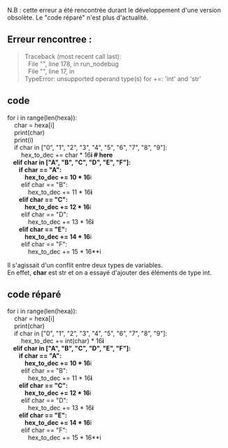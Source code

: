 N.B : cette erreur a été rencontrée durant le développement d'une version obsolète. Le "code réparé" n'est plus d'actualité.

## Erreur rencontree : 

>Traceback (most recent call last):  
>&nbsp;&nbsp;File "<string>", line 178, in run_nodebug  
>&nbsp;&nbsp;File "<module1>", line 17, in <module>  
>TypeError: unsupported operand type(s) for +=: 'int' and 'str'  
  
## code

for i in range(len(hexa)):  
&nbsp;&nbsp;&nbsp;&nbsp;char = hexa[i]  
&nbsp;&nbsp;&nbsp;&nbsp;print(char)  
&nbsp;&nbsp;&nbsp;&nbsp;print(i)  
&nbsp;&nbsp;&nbsp;&nbsp;if char in ["0", "1", "2", "3", "4", "5", "6", "7", "8", "9"]:  
&nbsp;&nbsp;&nbsp;&nbsp;&nbsp;&nbsp;&nbsp;&nbsp;hex_to_dec += char * 16**i # here  
&nbsp;&nbsp;&nbsp;&nbsp;elif char in ["A", "B", "C", "D", "E", "F"]:  
&nbsp;&nbsp;&nbsp;&nbsp;&nbsp;&nbsp;&nbsp;&nbsp;if char == "A":  
&nbsp;&nbsp;&nbsp;&nbsp;&nbsp;&nbsp;&nbsp;&nbsp;&nbsp;&nbsp;&nbsp;&nbsp;hex_to_dec += 10 * 16**i  
&nbsp;&nbsp;&nbsp;&nbsp;&nbsp;&nbsp;&nbsp;&nbsp;elif char == "B":  
&nbsp;&nbsp;&nbsp;&nbsp;&nbsp;&nbsp;&nbsp;&nbsp;&nbsp;&nbsp;&nbsp;&nbsp;hex_to_dec += 11 * 16**i  
&nbsp;&nbsp;&nbsp;&nbsp;&nbsp;&nbsp;&nbsp;&nbsp;elif char == "C":  
&nbsp;&nbsp;&nbsp;&nbsp;&nbsp;&nbsp;&nbsp;&nbsp;&nbsp;&nbsp;&nbsp;&nbsp;hex_to_dec += 12 * 16**i  
&nbsp;&nbsp;&nbsp;&nbsp;&nbsp;&nbsp;&nbsp;&nbsp;elif char == "D":  
&nbsp;&nbsp;&nbsp;&nbsp;&nbsp;&nbsp;&nbsp;&nbsp;&nbsp;&nbsp;&nbsp;&nbsp;hex_to_dec += 13 * 16**i  
&nbsp;&nbsp;&nbsp;&nbsp;&nbsp;&nbsp;&nbsp;&nbsp;elif char == "E":  
&nbsp;&nbsp;&nbsp;&nbsp;&nbsp;&nbsp;&nbsp;&nbsp;&nbsp;&nbsp;&nbsp;&nbsp;hex_to_dec += 14 * 16**i  
&nbsp;&nbsp;&nbsp;&nbsp;&nbsp;&nbsp;&nbsp;&nbsp;elif char == "F":  
&nbsp;&nbsp;&nbsp;&nbsp;&nbsp;&nbsp;&nbsp;&nbsp;&nbsp;&nbsp;&nbsp;&nbsp;hex_to_dec += 15 * 16**i  
    
Il s'agissait d'un conflit entre deux types de variables.  
En effet, __char__ est str et on a essayé d'ajouter des éléments de type int.  

## code réparé
  
for i in range(len(hexa)):  
&nbsp;&nbsp;&nbsp;&nbsp;char = hexa[i]  
&nbsp;&nbsp;&nbsp;&nbsp;print(char)  
&nbsp;&nbsp;&nbsp;&nbsp;if char in ["0", "1", "2", "3", "4", "5", "6", "7", "8", "9"]:  
&nbsp;&nbsp;&nbsp;&nbsp;&nbsp;&nbsp;&nbsp;&nbsp;hex_to_dec += int(char) * 16**i  
&nbsp;&nbsp;&nbsp;&nbsp;elif char in ["A", "B", "C", "D", "E", "F"]:  
&nbsp;&nbsp;&nbsp;&nbsp;&nbsp;&nbsp;&nbsp;&nbsp;if char == "A":  
&nbsp;&nbsp;&nbsp;&nbsp;&nbsp;&nbsp;&nbsp;&nbsp;&nbsp;&nbsp;&nbsp;&nbsp;hex_to_dec += 10 * 16**i  
&nbsp;&nbsp;&nbsp;&nbsp;&nbsp;&nbsp;&nbsp;&nbsp;elif char == "B":  
&nbsp;&nbsp;&nbsp;&nbsp;&nbsp;&nbsp;&nbsp;&nbsp;&nbsp;&nbsp;&nbsp;&nbsp;hex_to_dec += 11 * 16**i  
&nbsp;&nbsp;&nbsp;&nbsp;&nbsp;&nbsp;&nbsp;&nbsp;elif char == "C":  
&nbsp;&nbsp;&nbsp;&nbsp;&nbsp;&nbsp;&nbsp;&nbsp;&nbsp;&nbsp;&nbsp;&nbsp;hex_to_dec += 12 * 16**i  
&nbsp;&nbsp;&nbsp;&nbsp;&nbsp;&nbsp;&nbsp;&nbsp;elif char == "D":  
&nbsp;&nbsp;&nbsp;&nbsp;&nbsp;&nbsp;&nbsp;&nbsp;&nbsp;&nbsp;&nbsp;&nbsp;hex_to_dec += 13 * 16**i  
&nbsp;&nbsp;&nbsp;&nbsp;&nbsp;&nbsp;&nbsp;&nbsp;elif char == "E":  
&nbsp;&nbsp;&nbsp;&nbsp;&nbsp;&nbsp;&nbsp;&nbsp;&nbsp;&nbsp;&nbsp;&nbsp;hex_to_dec += 14 * 16**i  
&nbsp;&nbsp;&nbsp;&nbsp;&nbsp;&nbsp;&nbsp;&nbsp;elif char == "F":  
&nbsp;&nbsp;&nbsp;&nbsp;&nbsp;&nbsp;&nbsp;&nbsp;&nbsp;&nbsp;&nbsp;&nbsp;hex_to_dec += 15 * 16**i  
  
